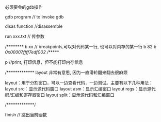 必须要会的gdb操作

gdb program // to invoke gdb 

disas function //disassemble 

run xxx.txt // 传参数

/********
b xx // breakpoints,可以对代码某一行, 也可以对内存的某一行
b 82 
b *0x00007ffff7edf002
/******

p //print, 打印信息，但不能打印内存信息

/*************
layout 非常有意思, 因为一直滑轮翻来翻去很麻烦 

layout：用于分割窗口，可以一边查看代码，一边测试。主要有以下几种用法： 
layout src：显示源代码窗口 
layout asm：显示汇编窗口 
layout regs：显示源代码/汇编和寄存器窗口 
layout split：显示源代码和汇编窗口 

/*************/

finish // 跳出当前函数

